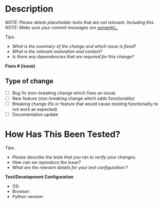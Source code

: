 # Description

_NOTE: Please delete placeholder texts that are not relevant. Including this._
_NOTE: Make sure your commit messages are [semantic_](https://gist.github.com/joshbuchea/6f47e86d2510bce28f8e7f42ae84c716)_

Tips:

- _What is the summary of the change and which issue is fixed?_
- _What is the relevant motivation and context?_
- _Is there any dependencies that are required for this change?_

**Fixes # (issue)**

## Type of change

- [ ] Bug fix (non-breaking change which fixes an issue)
- [ ] New feature (non-breaking change which adds functionality)
- [ ] Breaking change (fix or feature that would cause existing functionality to not work as expected)
- [ ] Documentation update

# How Has This Been Tested?

Tips:

- _Please describe the tests that you ran to verify your changes._
- _How can we reproduce the issue?_
- _What are the relevant details for your test configuration:?_

**Test/Development Configuration**:

- OS:
- Browser:
- Python version:
